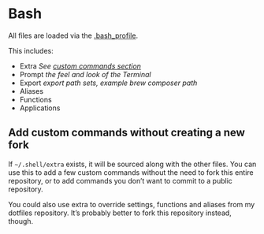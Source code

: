# Bash

All files are loaded via the [.bash_profile](https://github.com/GrimLink/dotfiles/blob/master/.bash_profile).

This includes:
- Extra _See [custom commands section](#add-custom-commands-without-creating-a-new-fork)_
- Prompt _the feel and look of the Terminal_
- Export _export path sets, example brew composer path_
- Aliases
- Functions
- Applications

## Add custom commands without creating a new fork

If `~/.shell/extra` exists, it will be sourced along with the other files. You can use this to add a few custom commands without the need to fork this entire repository, or to add commands you don’t want to commit to a public repository.

You could also use extra to override settings, functions and aliases from my dotfiles repository. It’s probably better to fork this repository instead, though.
